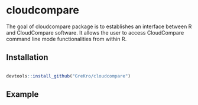 
<!-- README.md is generated from README.Rmd. Please edit that file -->
cloudcompare
============

The goal of cloudcompare package is to establishes an interface between R and CloudCompare software. It allows the user to access CloudCompare command line mode functionalities from within R.

Installation
------------

``` r

devtools::install_github("GreKro/cloudcompare") 
```

Example
-------
